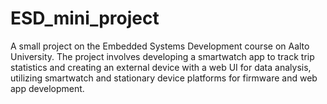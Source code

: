 # ESD_mini_project
A small project on the Embedded Systems Development course on Aalto University. The project involves developing a smartwatch app to track trip statistics and creating an external device with a web UI for data analysis, utilizing smartwatch and stationary device platforms for firmware and web app development.
